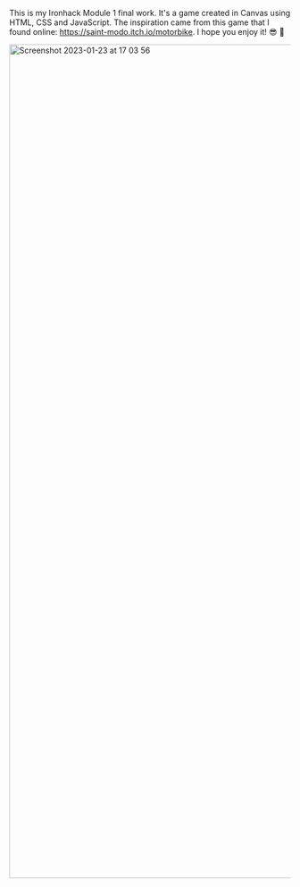 This is my Ironhack Module 1 final work. It's a game created in Canvas using HTML, CSS and JavaScript. The inspiration came from this game that I found online: https://saint-modo.itch.io/motorbike. I hope you enjoy it! 😎 🛵


<img width="1492" alt="Screenshot 2023-01-23 at 17 03 56" src="https://user-images.githubusercontent.com/105168676/214089218-758c3037-7f6b-4b6d-8972-cb3c4ec9d821.png">
